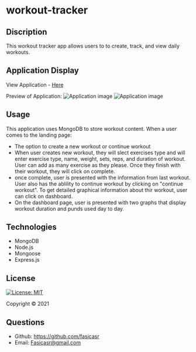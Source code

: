 # workout-tracker

## Discription 

This workout tracker app allows users to to create, track, and view daily workouts. 


## Application Display  

View Application - [Here](https://fsr-workout-tracker.herokuapp.com/)

Preview of Application:
![Application image]()
![Application image]()

## Usage

This application uses MongoDB to store workout content. 
When a user comes to the landing page:
* The option to create a new workout or continue workout 
* When user creates new workout, they will slect exercises type and will enter exercise type, name, weight, sets, reps, and duration of workout. User can add as many exercise as they please. Once they finish with their workout, they will click on complete. 
* once complete, user is presented with the information from last workout. User also has the ablility to continue workout by clicking on "continue workout". To get detailed  graphical information about thir workout, user can click on dashboard.
* On the dashboard page, user is presented with two graphs that display workout duration and punds used day to day.



## Technologies 

* MongoDB
* Node.js
* Mongoose
* Express.js


## License

[![License: MIT](https://img.shields.io/badge/License-MIT-yellow.svg)](https://opensource.org/licenses/MIT)

Copyright © 2021 

## Questions 

* Github: https://github.com/fasicasr
* Email: Fasicasr@gmail.com